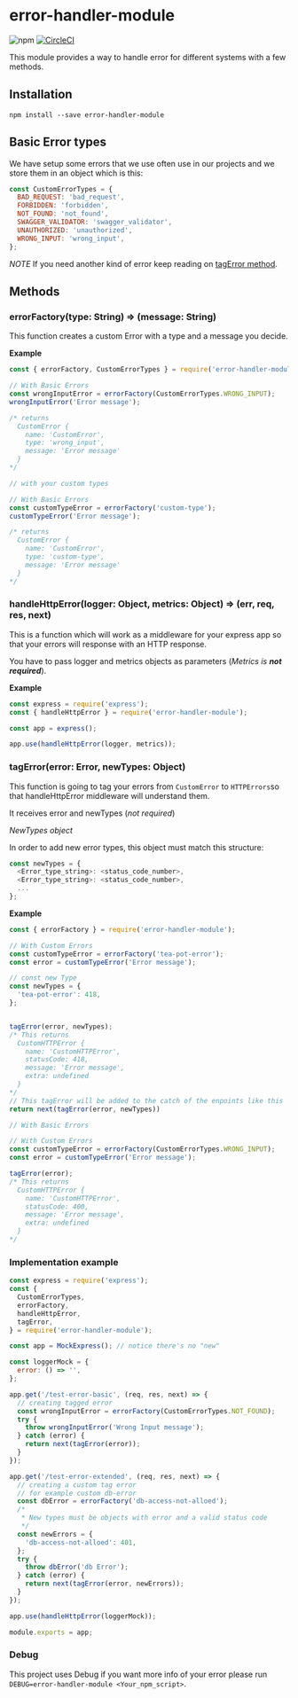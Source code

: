 
# error-handler-module

![npm](https://img.shields.io/npm/v/error-handler-module)
[![CircleCI](https://circleci.com/gh/guidesmiths/error-handler-module.svg?style=svg)](https://circleci.com/gh/guidesmiths/error-handler-module)

This module provides a way to handle error for different systems with a few methods.

## Installation

```
npm install --save error-handler-module
```

## Basic Error types

We have setup some errors that we use often use in our projects and we store them in an object which is this:

```js
const CustomErrorTypes = {
  BAD_REQUEST: 'bad_request',
  FORBIDDEN: 'forbidden',
  NOT_FOUND: 'not_found',
  SWAGGER_VALIDATOR: 'swagger_validator',
  UNAUTHORIZED: 'unauthorized',
  WRONG_INPUT: 'wrong_input',
};
```

*NOTE* If you need another kind of error keep reading on [tagError method](#tagError).

## Methods

### errorFactory(type: String) => (message: String)

This function creates a custom Error with a type and a message you decide.

**Example**

```js
const { errorFactory, CustomErrorTypes } = require('error-handler-module');

// With Basic Errors
const wrongInputError = errorFactory(CustomErrorTypes.WRONG_INPUT);
wrongInputError('Error message');

/* returns
  CustomError {
    name: 'CustomError',
    type: 'wrong_input',
    message: 'Error message'
  }
*/

// with your custom types

// With Basic Errors
const customTypeError = errorFactory('custom-type');
customTypeError('Error message');

/* returns
  CustomError {
    name: 'CustomError',
    type: 'custom-type',
    message: 'Error message'
  }
*/
```

### handleHttpError(logger: Object, metrics: Object) => (err, req, res, next)

This is a function which will work as a middleware for your express app so that your errors will response with an HTTP response.

You have to pass logger and metrics objects as parameters (*Metrics is **not required***).

**Example**

```js
const express = require('express');
const { handleHttpError } = require('error-handler-module');

const app = express();

app.use(handleHttpError(logger, metrics));
```

### tagError(error: Error, newTypes: Object)

This function is going to tag your errors from `CustomError` to `HTTPErrors`so that handleHttpError middleware will understand them.

It receives error and newTypes (*not required*)

*NewTypes object*

In order to add new error types, this object must match this structure:

```js
const newTypes = {
  <Error_type_string>: <status_code_number>,
  <Error_type_string>: <status_code_number>,
  ...
};
````

**Example**

```js
const { errorFactory } = require('error-handler-module');

// With Custom Errors
const customTypeError = errorFactory('tea-pot-error');
const error = customTypeError('Error message');

// const new Type
const newTypes = {
  'tea-pot-error': 418,
};


tagError(error, newTypes);
/* This returns
  CustomHTTPError {
    name: 'CustomHTTPError',
    statusCode: 418,
    message: 'Error message',
    extra: undefined
  }
*/
// This tagError will be added to the catch of the enpoints like this
return next(tagError(error, newTypes))

// With Basic Errors

// With Custom Errors
const customTypeError = errorFactory(CustomErrorTypes.WRONG_INPUT);
const error = customTypeError('Error message');

tagError(error);
/* This returns
  CustomHTTPError {
    name: 'CustomHTTPError',
    statusCode: 400,
    message: 'Error message',
    extra: undefined
  }
*/
```

### Implementation example

```js
const express = require('express');
const {
  CustomErrorTypes,
  errorFactory,
  handleHttpError,
  tagError,
} = require('error-handler-module');

const app = MockExpress(); // notice there's no "new"

const loggerMock = {
  error: () => '',
};

app.get('/test-error-basic', (req, res, next) => {
  // creating tagged error
  const wrongInputError = errorFactory(CustomErrorTypes.NOT_FOUND);
  try {
    throw wrongInputError('Wrong Input message');
  } catch (error) {
    return next(tagError(error));
  }
});

app.get('/test-error-extended', (req, res, next) => {
  // creating a custom tag error
  // for example custom db-error
  const dbError = errorFactory('db-access-not-alloed');
  /*
   * New types must be objects with error and a valid status code
   */
  const newErrors = {
    'db-access-not-alloed': 401,
  };
  try {
    throw dbError('db Error');
  } catch (error) {
    return next(tagError(error, newErrors));
  }
});

app.use(handleHttpError(loggerMock));

module.exports = app;
```

### Debug

This project uses Debug if you want more info of your error please run `DEBUG=error-handler-module <Your_npm_script>`.
